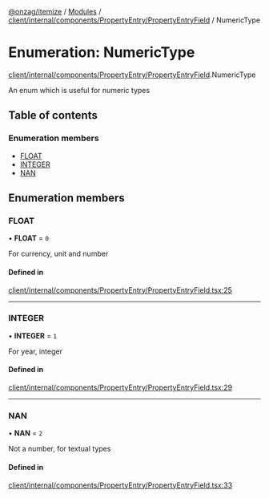 [@onzag/itemize](../README.md) / [Modules](../modules.md) / [client/internal/components/PropertyEntry/PropertyEntryField](../modules/client_internal_components_PropertyEntry_PropertyEntryField.md) / NumericType

# Enumeration: NumericType

[client/internal/components/PropertyEntry/PropertyEntryField](../modules/client_internal_components_PropertyEntry_PropertyEntryField.md).NumericType

An enum which is useful for numeric types

## Table of contents

### Enumeration members

- [FLOAT](client_internal_components_PropertyEntry_PropertyEntryField.NumericType.md#float)
- [INTEGER](client_internal_components_PropertyEntry_PropertyEntryField.NumericType.md#integer)
- [NAN](client_internal_components_PropertyEntry_PropertyEntryField.NumericType.md#nan)

## Enumeration members

### FLOAT

• **FLOAT** = `0`

For currency, unit and number

#### Defined in

[client/internal/components/PropertyEntry/PropertyEntryField.tsx:25](https://github.com/onzag/itemize/blob/f2db74a5/client/internal/components/PropertyEntry/PropertyEntryField.tsx#L25)

___

### INTEGER

• **INTEGER** = `1`

For year, integer

#### Defined in

[client/internal/components/PropertyEntry/PropertyEntryField.tsx:29](https://github.com/onzag/itemize/blob/f2db74a5/client/internal/components/PropertyEntry/PropertyEntryField.tsx#L29)

___

### NAN

• **NAN** = `2`

Not a number, for textual types

#### Defined in

[client/internal/components/PropertyEntry/PropertyEntryField.tsx:33](https://github.com/onzag/itemize/blob/f2db74a5/client/internal/components/PropertyEntry/PropertyEntryField.tsx#L33)
